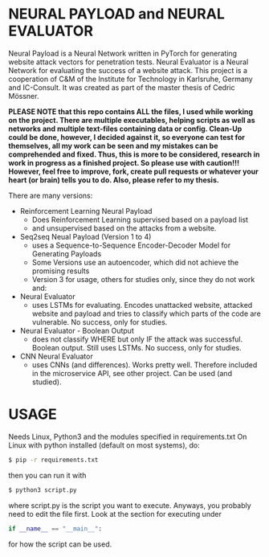 # NEURAL PAYLOAD and NEURAL EVALUATOR

Neural Payload is a Neural Network written in PyTorch for generating website attack vectors for penetration tests.
Neural Evaluator is a Neural Network for evaluating the success of a website attack.
This project is a cooperation of C&M of the Institute for Technology in Karlsruhe, Germany and IC-Consult. It was created as part of the master thesis of Cedric Mössner.


**PLEASE NOTE that this repo contains ALL the files, I used while working on the project.
There are multiple executables, helping scripts as well as networks and multiple text-files containing data or config.
Clean-Up could be done, however, I decided against it, so everyone can test for themselves, all my work can be seen and my mistakes can be comprehended and fixed. Thus, this is more to be considered, research in work in progress as a finished project.
So please use with caution!!!
However, feel free to improve, fork, create pull requests or whatever your heart (or brain) tells you to do.
Also, please refer to my thesis.**

There are many versions:
- Reinforcement Learning Neural Payload
    - Does Reinforcement Learning supervised based on a payload list
    - and unsupervised based on the attacks from a website.
- Seq2seq Neual Payload (Version 1 to 4)
    - uses a Sequence-to-Sequence Encoder-Decoder Model for Generating Payloads
    - Some Versions use an autoencoder, which did not achieve the promising results
    - Version 3 for usage, others for studies only, since they do not work
and:
- Neural Evaluator
    - uses LSTMs for evaluating. Encodes unattacked website, attacked website and payload and tries to classify which parts of the code are vulnerable. No success, only for studies.
- Neural Evaluator - Boolean Output
    - does not classify WHERE but only IF the attack was successful. Boolean output. Still uses LSTMs. No success, only for studies.
- CNN Neural Evaluator
    - uses CNNs (and differences). Works pretty well. Therefore included in the microservice API, see other project. Can be used (and studied).

# USAGE
Needs Linux, Python3 and the modules specified in requirements.txt
On Linux with python installed (default on most systems), do:
```sh
$ pip -r requirements.txt
```

then you can run it with

```sh
$ python3 script.py
```
where script.py is the script you want to execute.
Anyways, you probably need to edit the file first. Look at the section for executing under
```python
if __name__ == "__main__":
```
for how the script can be used.
